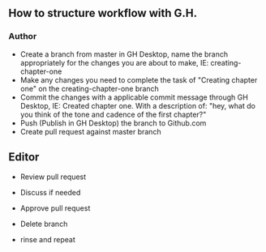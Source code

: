 ## How to structure workflow with G.H.

### Author
- Create a branch from master in GH Desktop, name the branch appropriately for the changes you are about to make, IE: creating-chapter-one
- Make any changes you need to complete the task of "Creating chapter one" on the creating-chapter-one branch
- Commit the changes with a applicable commit message through GH Desktop, IE: Created chapter one. With a description of: "hey, what do you think of the tone and cadence of the first chapter?"
- Push (Publish in GH Desktop) the branch to Github.com
- Create pull request against master branch

## Editor
- Review pull request
- Discuss if needed
- Approve pull request
- Delete branch

- rinse and repeat
